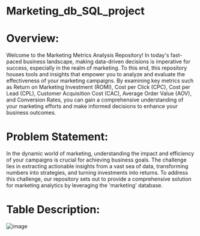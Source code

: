 # Marketing_db_SQL_project
# Overview:
Welcome to the Marketing Metrics Analysis Repository! In today's fast-paced business landscape, making data-driven decisions is imperative for success, especially in the realm of marketing. To this end, this repository houses tools and insights that empower you to analyze and evaluate the effectiveness of your marketing campaigns. By examining key metrics such as Return on Marketing Investment (ROMI), Cost per Click (CPC), Cost per Lead (CPL), Customer Acquisition Cost (CAC), Average Order Value (AOV), and Conversion Rates, you can gain a comprehensive understanding of your marketing efforts and make informed decisions to enhance your business outcomes.

# Problem Statement:
In the dynamic world of marketing, understanding the impact and efficiency of your campaigns is crucial for achieving business goals. The challenge lies in extracting actionable insights from a vast sea of data, transforming numbers into strategies, and turning investments into returns. To address this challenge, our repository sets out to provide a comprehensive solution for marketing analytics by leveraging the 'marketing' database.

# Table Description:
![image](https://github.com/ManikantaBN/Marketing_db_SQL_project/assets/141845485/75c3bf4f-8d10-444c-876f-594aa4d1fb28)
